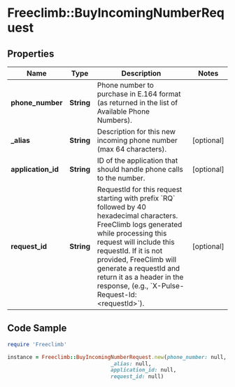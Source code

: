 # Freeclimb::BuyIncomingNumberRequest

## Properties

Name | Type | Description | Notes
------------ | ------------- | ------------- | -------------
**phone_number** | **String** | Phone number to purchase in E.164 format (as returned in the list of Available Phone Numbers). | 
**_alias** | **String** | Description for this new incoming phone number (max 64 characters). | [optional] 
**application_id** | **String** | ID of the application that should handle phone calls to the number. | [optional] 
**request_id** | **String** | RequestId for this request starting with prefix &#x60;RQ&#x60; followed by 40 hexadecimal characters. FreeClimb logs generated while processing this request will include this requestId. If it is not provided, FreeClimb will generate a requestId and return it as a header in the response, (e.g., &#x60;X-Pulse-Request-Id: &lt;requestId&gt;&#x60;). | [optional] 

## Code Sample

```ruby
require 'Freeclimb'

instance = Freeclimb::BuyIncomingNumberRequest.new(phone_number: null,
                                 _alias: null,
                                 application_id: null,
                                 request_id: null)
```


